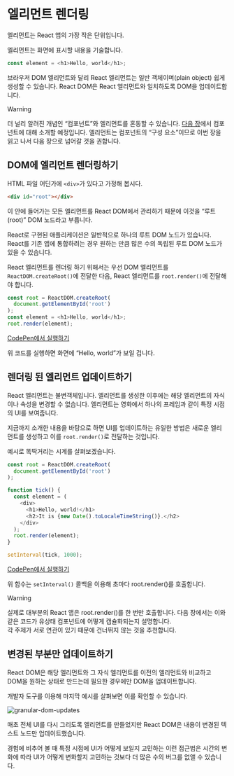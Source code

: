 # 엘리먼트 렌더링
엘리먼트는 React 앱의 가장 작은 단위입니다.

엘리먼트는 화면에 표시할 내용을 기술합니다.
```js
const element = <h1>Hello, world</h1>;
```
브라우저 DOM 엘리먼트와 달리 React 엘리먼트는 일반 객체이며(plain object) 쉽게 생성할 수 있습니다. React DOM은 React 엘리먼트와 일치하도록 DOM을 업데이트합니다.

> [!warning]
> 더 널리 알려진 개념인 “컴포넌트”와 엘리먼트를 혼동할 수 있습니다. [다음 장]()에서 컴포넌트에 대해 소개할 예정입니다. 엘리먼트는 컴포넌트의 “구성 요소”이므로 이번 장을 읽고 나서 다음 장으로 넘어갈 것을 권합니다.

## DOM에 엘리먼트 렌더링하기
HTML 파일 어딘가에 ```<div>```가 있다고 가정해 봅시다.
```html
<div id="root"></div>
```

이 안에 들어가는 모든 엘리먼트를 React DOM에서 관리하기 때문에 이것을 “루트(root)” DOM 노드라고 부릅니다.

React로 구현된 애플리케이션은 일반적으로 하나의 루트 DOM 노드가 있습니다. React를 기존 앱에 통합하려는 경우 원하는 만큼 많은 수의 독립된 루트 DOM 노드가 있을 수 있습니다.

React 엘리먼트를 렌더링 하기 위해서는 우선 DOM 엘리먼트를 ```ReactDOM.createRoot()```에 전달한 다음, React 엘리먼트를 ```root.render()```에 전달해야 합니다.
```js
const root = ReactDOM.createRoot(
  document.getElementById('root')
);
const element = <h1>Hello, world</h1>;
root.render(element);
```
[CodePen에서 실행하기](https://codepen.io/gaearon/pen/edyBaE?editors=1010)

위 코드를 실행하면 화면에 “Hello, world”가 보일 겁니다.

## 렌더링 된 엘리먼트 업데이트하기
React 엘리먼트는 불변객체입니다. 엘리먼트를 생성한 이후에는 해당 엘리먼트의 자식이나 속성을 변경할 수 없습니다. 엘리먼트는 영화에서 하나의 프레임과 같이 특정 시점의 UI를 보여줍니다.

지금까지 소개한 내용을 바탕으로 하면 UI를 업데이트하는 유일한 방법은 새로운 엘리먼트를 생성하고 이를 ```root.render()```로 전달하는 것입니다.

예시로 똑딱거리는 시계를 살펴보겠습니다.
```js
const root = ReactDOM.createRoot(
  document.getElementById('root')
);

function tick() {
  const element = (
    <div>
      <h1>Hello, world!</h1>
      <h2>It is {new Date().toLocaleTimeString()}.</h2>
    </div>
  );
  root.render(element);
}

setInterval(tick, 1000);
```
[CodePen에서 실행하기](https://codepen.io/gaearon/pen/gwoJeZ?editors=1010)

위 함수는 ```setInterval()``` 콜백을 이용해 초마다 root.render()를 호출합니다.

> [!warning]
> 실제로 대부분의 React 앱은 root.render()를 한 번만 호출합니다. 다음 장에서는 이와 같은 코드가 유상태 컴포넌트에 어떻게 캡슐화되는지 설명합니다.   
> 각 주제가 서로 연관이 있기 때문에 건너뛰지 않는 것을 추천합니다.

## 변경된 부분만 업데이트하기
React DOM은 해당 엘리먼트와 그 자식 엘리먼트를 이전의 엘리먼트와 비교하고 DOM을 원하는 상태로 만드는데 필요한 경우에만 DOM을 업데이트합니다.

개발자 도구를 이용해 마지막 예시를 살펴보면 이를 확인할 수 있습니다.

![granular-dom-updates](https://github.com/user-attachments/assets/5b3e593d-9048-486b-b79e-bae22088e7c3)

매초 전체 UI를 다시 그리도록 엘리먼트를 만들었지만 React DOM은 내용이 변경된 텍스트 노드만 업데이트했습니다.

경험에 비추어 볼 때 특정 시점에 UI가 어떻게 보일지 고민하는 이런 접근법은 시간의 변화에 따라 UI가 어떻게 변화할지 고민하는 것보다 더 많은 수의 버그를 없앨 수 있습니다.
